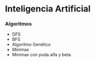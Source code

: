 # Inteligencia Artificial


### Algoritmos
- DFS
- BFS
- Algoritmo Genético
- Minimax
- Minimax con poda alfa y beta
